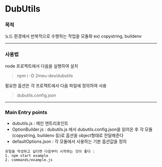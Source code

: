 # DubUtils

### 목적
노드 환경에서 반복적으로 수행하는 작업을 모듈화
ex) copystring, buildenv

---

### 사용법
node 프로젝트에서 다음을 실행하여 설치
> npm i -D 2meu-dev/dubutils

필요한 옵션은 각 프로젝트에서 다음 파일에 정의하여 사용
> dubutils.config.json

---

### Main Entry points

* dubutils.js : 메인 엔트리포인트
* OptionBuilder.js : dubutils.js 에서 dubutils.config.json을 읽어온 후 각 모듈(copystring, buildenv 등)로 옵션을 object형태로 전달해준다
* defaultOptions.json : 각 모듈에서 사용하는 기본 옵션값을 정의

```
유틸을 작성하고 싶다면 다음부터 시작하는 것이 좋다 :
1. npm start example
2. commands/example.js
```
